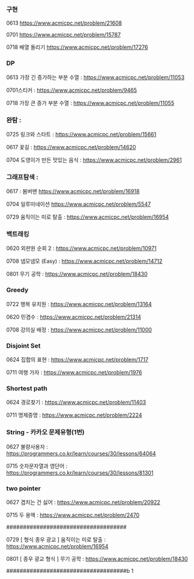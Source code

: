 ### 구현

0613 https://www.acmicpc.net/problem/21608

0701 https://www.acmicpc.net/problem/15787

0718 배열 돌리기 https://www.acmicpc.net/problem/17276



 ### DP

 0613 가장 긴 증가하는 부분 수열 : https://www.acmicpc.net/problem/11053

 0701스티커 : https://www.acmicpc.net/problem/9465

0718 가장 큰 증가 부분 수열 : https://www.acmicpc.net/problem/11055



### 완탐 :

0725 링크와 스타트 : https://www.acmicpc.net/problem/15661

0617 꽃길 : https://www.acmicpc.net/problem/14620

0704 도영이가 만든 맛있는 음식 : https://www.acmicpc.net/problem/2961



### 그래프탐색 :

0617 : 봄버맨 https://www.acmicpc.net/problem/16918

0704 일루미네이션 https://www.acmicpc.net/problem/5547

0729 움직이는 미로 탈출 : https://www.acmicpc.net/problem/16954



### 백트래킹

0620 외판원 순회 2 : https://www.acmicpc.net/problem/10971

0708 넴모넴모 (Easy) : https://www.acmicpc.net/problem/14712

0801 무기 공학 : https://www.acmicpc.net/problem/18430



### Greedy 

0722 행복 유치원 : https://www.acmicpc.net/problem/13164

0620 민겸수 :  https://www.acmicpc.net/problem/21314

0708 강의실 배정 : https://www.acmicpc.net/problem/11000



### Disjoint Set

0624 집합의 표현 : https://www.acmicpc.net/problem/1717

0711 여행 가자 : https://www.acmicpc.net/problem/1976



### Shortest path

0624 경로찾기 : https://www.acmicpc.net/problem/11403

0711 명제증명 : https://www.acmicpc.net/problem/2224



### String - 카카오 문제유형(1번)

0627 불량사용자 : https://programmers.co.kr/learn/courses/30/lessons/64064

0715 숫자문자열과 영단어 : https://programmers.co.kr/learn/courses/30/lessons/81301



### two pointer

 0627 겹치는 건 싫어 : https://www.acmicpc.net/problem/20922

0715 두 용액 : https://www.acmicpc.net/problem/2470



####################################

0729 [ 형식 종우 광교 ] 
움직이는 미로 탈출 : https://www.acmicpc.net/problem/16954

0801 [ 종우 광교 형식 ] 
무기 공학 : https://www.acmicpc.net/problem/18430

####################################b 1